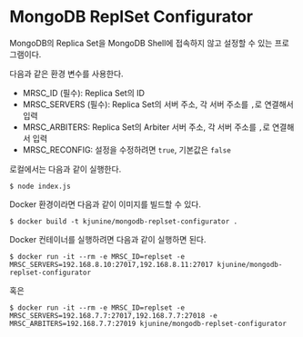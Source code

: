 MongoDB ReplSet Configurator
============================

MongoDB의 Replica Set을 MongoDB Shell에 접속하지 않고 설정할 수 있는 프로그램이다.

다음과 같은 환경 변수를 사용한다.

- MRSC_ID (필수): Replica Set의 ID
- MRSC_SERVERS (필수): Replica Set의 서버 주소, 각 서버 주소를 `,`로 연결해서 입력
- MRSC_ARBITERS: Replica Set의 Arbiter 서버 주소, 각 서버 주소를 `,`로 연결해서 입력
- MRSC_RECONFIG: 설정을 수정하려면 `true`, 기본값은 `false`

로컬에서는 다음과 같이 실행한다.

```shell
$ node index.js
```

Docker 환경이라면 다음과 같이 이미지를 빌드할 수 있다.

```shell
$ docker build -t kjunine/mongodb-replset-configurator .
```

Docker 컨테이너를 실행하려면 다음과 같이 실행하면 된다.

```shell
$ docker run -it --rm -e MRSC_ID=replset -e MRSC_SERVERS=192.168.8.10:27017,192.168.8.11:27017 kjunine/mongodb-replset-configurator
```

혹은

```shell
$ docker run -it --rm -e MRSC_ID=replset -e MRSC_SERVERS=192.168.7.7:27017,192.168.7.7:27018 -e MRSC_ARBITERS=192.168.7.7:27019 kjunine/mongodb-replset-configurator
```
